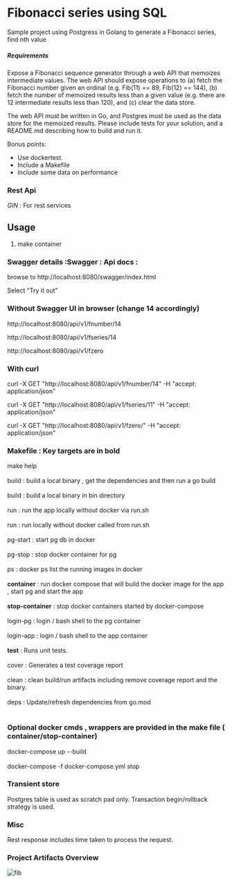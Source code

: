 # Fibonacci series using SQL 
Sample project using Postgress in Golang to generate a Fibonacci series, find nth value

##### Requirements
Expose a Fibonacci sequence generator through a web API that memoizes intermediate values. The web API should expose operations to (a) fetch the Fibonacci number given an ordinal (e.g. Fib(11) == 89, Fib(12) == 144), (b) fetch the number of memoized results less than a given value (e.g. there are 12 intermediate results less than 120), and (c) clear the data store.

The web API must be written in Go, and Postgres must be used as the data store for the memoized results. Please include tests for your solution, and a README.md describing how to build and run it.

Bonus points:
- Use dockertest.
- Include a Makefile
- Include some data on performance

### Rest Api

_GIN_ : For rest services </br>

## Usage

1) make container </br>

### Swagger details :Swagger : Api docs :

browse to http://localhost:8080/swagger/index.html

Select "Try it out"

### Without Swagger UI in browser (change 14 accordingly)
http://localhost:8080/api/v1/fnumber/14 

http://localhost:8080/api/v1/fseries/14 

http://localhost:8080/api/v1/fzero

### With curl
curl -X GET "http://localhost:8080/api/v1/fnumber/14" -H "accept: application/json"

curl -X GET "http://localhost:8080/api/v1/fseries/11" -H "accept: application/json"

curl -X GET "http://localhost:8080/api/v1/fzero/" -H "accept: application/json"

### Makefile : Key targets are in bold
make help</br></br>
build : build a local binary , get the dependencies and then run a go build </br></br>
build : build a local binary in bin directory </br></br>
run : run the app locally without docker via run.sh</br></br>
run : run locally without docker called from run.sh</br></br>
pg-start : start pg db in docker</br></br>
pg-stop : stop docker container for pg</br></br>
ps : docker ps list the running images in docker</br></br>
**container** : run docker compose that will build the docker image for the app , start pg and start the app</br></br>
**stop-container** : stop docker containers started by docker-compose</br></br>
login-pg : login / bash shell to the pg container</br></br>
login-app : login / bash shell to the app container</br></br>
**test** : Runs unit tests.</br></br>
cover : Generates a test coverage report</br></br>
clean : clean build/run artifacts including remove coverage report and the binary.</br></br>
deps : Update/refresh dependencies from go.mod</br></br>

### Optional docker cmds , wrappers are provided in the make file ( container/stop-container)

docker-compose up --build </br></br>
docker-compose -f docker-compose.yml stop



### Transient store

Postgres table is used as scratch pad only. Transaction begin/rollback strategy is used.

### Misc

Rest response includes time taken to process the request.

### Project Artifacts Overview



![fib](https://user-images.githubusercontent.com/24484964/109348444-61848880-7829-11eb-8155-f2fa46efcd07.png)


